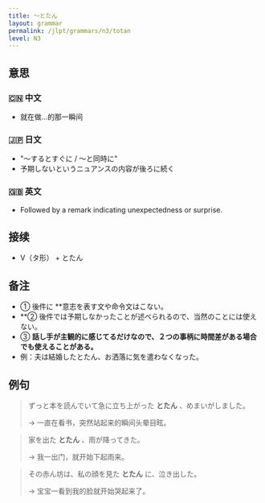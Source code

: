```yaml
---
title: 〜とたん
layout: grammar
permalink: /jlpt/grammars/n3/totan
level: N3
---
```


## 意思

### 🇨🇳 中文

- 就在做...的那一瞬间

### 🇯🇵 日文

- "〜するとすぐに / 〜と同時に"
- 予期しないというニュアンスの内容が後ろに続く

### 🇬🇧 英文

- Followed by a remark indicating unexpectedness or surprise.

## 接续

- V（タ形） + とたん

## 备注

- ① 後件に **意志を表す文や命令文はこない。
- **② 後件では予期しなかったことが述べられるので、当然のことには使えない。
- ③ **話し手が主観的に感じてるだけなので、２つの事柄に時間差がある場合でも使えることがある。**
- 例：夫は結婚したとたん、お洒落に気を遣わなくなった。

## 例句

> ずっと本を読んでいて急に立ち上がった **とたん** 、めまいがしました。
>
> → 一直在看书，突然站起来的瞬间头晕目眩。

> 家を出た **とたん** 、雨が降ってきた。
>
> → 我一出门，就开始下起雨来。

> その赤ん坊は、私の顔を見た **とたん** に、泣き出した。
>
> → 宝宝一看到我的脸就开始哭起来了。

